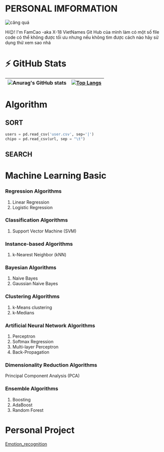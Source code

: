 # PERSONAL IMFORMATION 
![căng quá](https://i.pinimg.com/originals/ce/eb/62/ceeb62c0b30720b233b60d6d5a773c47.gif)

Hí😉! I'm FamCao -aka X-18 VietNames 
Git Hub của mình làm có một số  file code có thể không được tối ưu nhưng nếu không tìm được cách nào hãy sử dụng thử xem sao nhá



# ⚡ GitHub Stats
![Anurag's GitHub stats](https://github-readme-stats.vercel.app/api?username=X-18Vietnames&show_icons=true&theme=radical)|[![Top Langs](https://github-readme-stats.vercel.app/api/top-langs/?username=X-18Vietnames&langs_count=3&theme=radical)](https://github.com/anuraghazra/github-readme-stats)
|:------------:|:-------------:|
# Algorithm
## SORT
``` Python
users = pd.read_csv('user.csv', sep='|')
chipo = pd.read_csv(url, sep = "\t")
```
## SEARCH

# Machine Learning Basic
### Regression Algorithms
1. Linear Regression
2. Logistic Regression
### Classification Algorithms
1. Support Vector Machine (SVM)

### Instance-based Algorithms
1. k-Nearest Neighbor (kNN)
### Bayesian Algorithms
1. Naive Bayes
2. Gaussian Naive Bayes

### Clustering Algorithms
1. k-Means clustering
2. k-Medians

### Artificial Neural Network Algorithms
1. Perceptron
2. Softmax Regression
3. Multi-layer Perceptron
4. Back-Propagation

### Dimensionality Reduction Algorithms
Principal Component Analysis (PCA)
### Ensemble Algorithms
1. Boosting
2. AdaBoost
3. Random Forest
# Personal Project
[Emotion_recognition](https://github.com/X-18Vietnames/Emotion_recognition)

